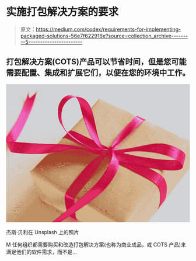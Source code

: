 # 实施打包解决方案的要求

> 原文：<https://medium.com/codex/requirements-for-implementing-packaged-solutions-56e7f622916e?source=collection_archive---------5----------------------->

## 打包解决方案(COTS)产品可以节省时间，但是您可能需要配置、集成和扩展它们，以便在您的环境中工作。

![](img/94e91136755e7e94f24d1555c7bdfa09.png)

杰斯·贝利在 Unsplash 上的照片

M 任何组织都需要购买和改造打包解决方案(也称为商业成品，或 COTS 产品)来满足他们的软件需求，而不是…